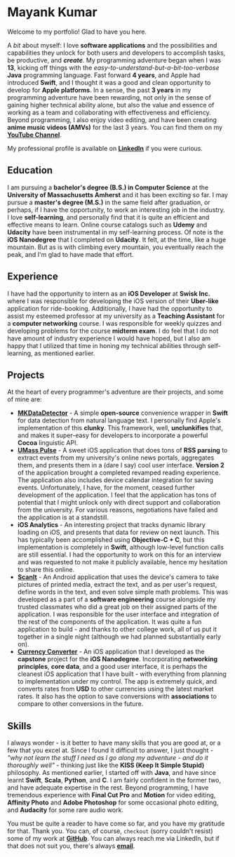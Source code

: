 # Mayank Kumar
Welcome to my portfolio! Glad to have you here.

A *bit* about myself: I love **software applications** and the possibilities and capabilities they unlock for both users and developers to accomplish tasks, be productive, and _**create**_. My programming adventure began when I was **13**, kicking off things with the _easy-to-understand-but-a-bit-too-verbose_ **Java** programming language. Fast forward **4 years**, and Apple had introduced **Swift**, and I thought it was a good and clean opportunity to develop for **Apple platforms**. In a sense, the past **3 years** in my programming adventure have been rewarding, not only in the sense of gaining higher technical ability alone, but also the value and essence of working as a team and collaborating with effectiveness and efficiency. Beyond programming, I also enjoy video editing, and have been creating **anime music videos (AMVs)** for the last 3 years. You can find them on my **[YouTube Channel](https://youtube.com/animemusicvideosx)**.

My professional profile is available on **[LinkedIn](https://www.linkedin.com/in/mayank-kumar-478245b1/)** if you were curious.

## Education
I am pursuing a **bachelor's degree (B.S.) in Computer Science** at the **University of Massachusetts Amherst** and it has been exciting so far. I may pursue a **master's degree (M.S.)** in the same field after graduation, or perhaps, if I have the opportunity, to work an interesting job in the industry. I love **self-learning**, and personally find that it is quite an efficient and effective means to learn. Online course catalogs such as **Udemy** and **Udacity** have been instrumental in my self-learning process. Of note is the **iOS Nanodegree** that I completed on **Udacity**. It felt, at the time, like a huge mountain. But as is with climbing every mountain, you eventually reach the peak, and I'm glad to have made that effort.

## Experience
I have had the opportunity to intern as an **iOS Developer** at **Swisk Inc.** where I was responsible for developing the iOS version of their **Uber-like** application for ride-booking. Additionally, I have had the opportunity to assist my esteemed professor at my university as a **Teaching Assistant** for a **computer networking** course. I was responsible for weekly quizzes and developing problems for the course **midterm exam**. I do feel that I do not have amount of industry experience I would have hoped, but I also am happy that I utilized that time in honing my technical abilities through self-learning, as mentioned earlier.

## Projects
At the heart of every programmer's adventure are their projects, and some of mine are:
* **[MKDataDetector](https://github.com/mayankk2308/mkdatadetector-swift)** - A simple **open-source** convenience wrapper in **Swift** for data detection from natural language text. I personally find Apple's implementation of this **clunky**. This framework, well, **unclunkifies** that, and makes it super-easy for developers to incorporate a powerful **Cocoa** linguistic API.
* **[UMass Pulse](https://itunes.apple.com/in/app/umass-pulse/id1082236162?mt=8)** - A sweet iOS application that does tons of **RSS parsing** to extract events from my university's online news portals, aggregates them, and presents them in a (dare I say) cool user interface. **Version 2** of the application brought a completed revamped reading experience. The application also includes device calendar integration for saving events. Unfortunately, I have, for the moment, ceased further development of the application. I feel that the application has tons of potential that I might unlock only with direct support and collaboration from the university. For various reasons, negotiations have failed and the application is at a standstill.
* **iOS Analytics** - An interesting project that tracks dynamic library loading on iOS, and presents that data for review on next launch. This has typically been accomplished using **Objective-C + C**, but this implementation is completely in **Swift**, although low-level function calls are still essential. I had the opportunity to work on this for an interview and was requested to not make it publicly available, hence my hesitation to share this online.
* **[ScanIt](https://github.com/Bynine/sharks-umass)** - An Android application that uses the device's camera to take pictures of printed media, extract the text, and as per user's request, define words in the text, and even solve simple math problems. This was developed as a part of a **software engineering** course alongside my trusted classmates who did a great job on their assigned parts of the application. I was responsible for the user interface and integration of the rest of the components of the application. It was quite a fun application to build - and thanks to other college work, all of us put it together in a single night (although we had planned substantially early on).
* **[Currency Converter](https://github.com/mayankk2308/currency-converter-ios)** - An iOS application that I developed as the **capstone** project for the **iOS Nanodegree**. Incorporating **networking principles**, **core data**, and a good user interface, it is perhaps the cleanest iOS application that I have built - with everything from planning to implementation under my control. The app is extremely quick, and converts rates from **USD** to other currencies using the latest market rates. It also has the option to save conversions with **associations** to compare to other conversions in the future.

## Skills
I always wonder - is it better to have many skills that you are good at, or a few that you excel at. Since I found it difficult to answer, I just thought - *"why not learn the stuff I need as I go along my adventure - and do it thoroughly well"* - thinking just like the **KISS (Keep It Simple Stupid)** philosophy.
As mentioned earlier, I started off with **Java**, and have since learnt **Swift**, **Scala**, **Python**, and **C**. I am fairly confident in the former two, and have adequate expertise in the rest. Beyond programming, I have tremendous experience with **Final Cut Pro** and **Motion** for video editing, **Affinity Photo** and **Adobe Photoshop** for some occasional photo editing, and **Audacity** for some rare audio work.

You must be quite a reader to have come so far, and you have my gratitude for that. Thank you.
You can, of course, `checkout` (sorry couldn't resist) some of my work at **[GitHub](https://github.com/mayankk2308)**.
You can always reach me via LinkedIn, but if that does not suit you, there's always **[email](mayankk2308@gmail.com)**.
